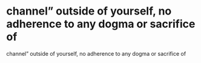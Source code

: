 # channel” outside of yourself, no adherence to any dogma or sacrifice of

channel” outside of yourself, no adherence to any dogma or sacrifice of